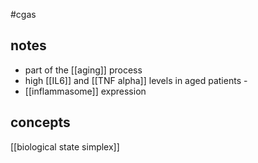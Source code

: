 #cgas 

## notes
* part of the  [[aging]] process
* high [[IL6]] and [[TNF alpha]] levels in aged patients -
* [[inflammasome]] expression

## concepts
[[biological state simplex]]

